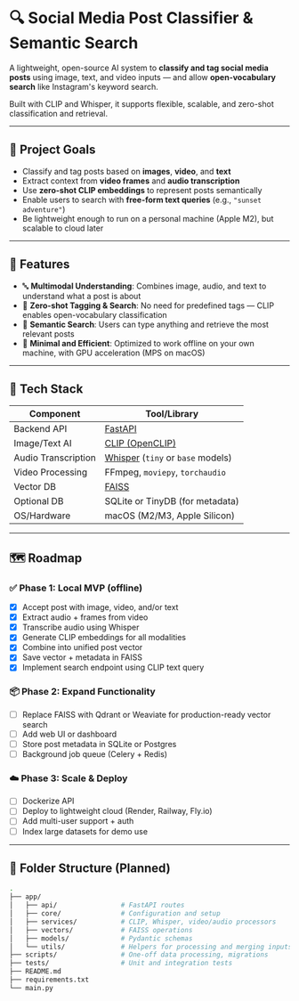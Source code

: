 # 🔍 Social Media Post Classifier & Semantic Search

A lightweight, open-source AI system to **classify and tag social media posts** using image, text, and video inputs — and allow **open-vocabulary search** like Instagram's keyword search.

Built with CLIP and Whisper, it supports flexible, scalable, and zero-shot classification and retrieval.

---

## 🚀 Project Goals

- Classify and tag posts based on **images**, **video**, and **text**
- Extract context from **video frames** and **audio transcription**
- Use **zero-shot CLIP embeddings** to represent posts semantically
- Enable users to search with **free-form text queries** (e.g., `"sunset adventure"`)
- Be lightweight enough to run on a personal machine (Apple M2), but scalable to cloud later

---

## 🧠 Features

- 🔤 **Multimodal Understanding**: Combines image, audio, and text to understand what a post is about
- 🧭 **Zero-shot Tagging & Search**: No need for predefined tags — CLIP enables open-vocabulary classification
- 🔎 **Semantic Search**: Users can type anything and retrieve the most relevant posts
- 🧰 **Minimal and Efficient**: Optimized to work offline on your own machine, with GPU acceleration (MPS on macOS)

---

## 🧱 Tech Stack

| Component      | Tool/Library                          |
|----------------|----------------------------------------|
| Backend API    | [FastAPI](https://fastapi.tiangolo.com) |
| Image/Text AI  | [CLIP (OpenCLIP)](https://github.com/mlfoundations/open_clip) |
| Audio Transcription | [Whisper](https://github.com/openai/whisper) (`tiny` or `base` models) |
| Video Processing | FFmpeg, `moviepy`, `torchaudio` |
| Vector DB      | [FAISS](https://github.com/facebookresearch/faiss) |
| Optional DB    | SQLite or TinyDB (for metadata)       |
| OS/Hardware    | macOS (M2/M3, Apple Silicon)           |

---

## 🗺 Roadmap

### ✅ Phase 1: Local MVP (offline)
- [x] Accept post with image, video, and/or text
- [x] Extract audio + frames from video
- [x] Transcribe audio using Whisper
- [x] Generate CLIP embeddings for all modalities
- [x] Combine into unified post vector
- [x] Save vector + metadata in FAISS
- [x] Implement search endpoint using CLIP text query

### 📦 Phase 2: Expand Functionality
- [ ] Replace FAISS with Qdrant or Weaviate for production-ready vector search
- [ ] Add web UI or dashboard
- [ ] Store post metadata in SQLite or Postgres
- [ ] Background job queue (Celery + Redis)

### ☁️ Phase 3: Scale & Deploy
- [ ] Dockerize API
- [ ] Deploy to lightweight cloud (Render, Railway, Fly.io)
- [ ] Add multi-user support + auth
- [ ] Index large datasets for demo use

---

## 📂 Folder Structure (Planned)

```bash
.
├── app/
│   ├── api/                # FastAPI routes
│   ├── core/               # Configuration and setup
│   ├── services/           # CLIP, Whisper, video/audio processors
│   ├── vectors/            # FAISS operations
│   ├── models/             # Pydantic schemas
│   └── utils/              # Helpers for processing and merging inputs
├── scripts/                # One-off data processing, migrations
├── tests/                  # Unit and integration tests
├── README.md
├── requirements.txt
└── main.py
